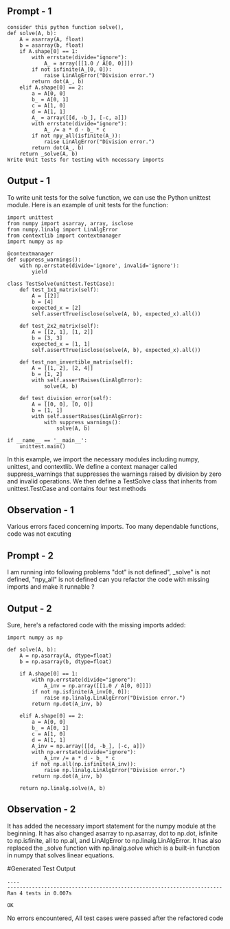 ## Prompt - 1
```
consider this python function solve(),
def solve(A, b):
    A = asarray(A, float)
    b = asarray(b, float)
    if A.shape[0] == 1:
        with errstate(divide="ignore"):
            A_ = array([[1.0 / A[0, 0]]])
        if not isfinite(A_[0, 0]):
            raise LinAlgError("Division error.")
        return dot(A_, b)
    elif A.shape[0] == 2:
        a = A[0, 0]
        b_ = A[0, 1]
        c = A[1, 0]
        d = A[1, 1]
        A_ = array([[d, -b_], [-c, a]])
        with errstate(divide="ignore"):
            A_ /= a * d - b_ * c
        if not npy_all(isfinite(A_)):
            raise LinAlgError("Division error.")
        return dot(A_, b)
    return _solve(A, b) 
Write Unit tests for testing with necessary imports 
```

## Output - 1
To write unit tests for the solve function, we can use the Python unittest module. Here is an example of unit tests for the function:
```
import unittest
from numpy import asarray, array, isclose
from numpy.linalg import LinAlgError
from contextlib import contextmanager
import numpy as np

@contextmanager
def suppress_warnings():
    with np.errstate(divide='ignore', invalid='ignore'):
        yield

class TestSolve(unittest.TestCase):
    def test_1x1_matrix(self):
        A = [[2]]
        b = [4]
        expected_x = [2]
        self.assertTrue(isclose(solve(A, b), expected_x).all())

    def test_2x2_matrix(self):
        A = [[2, 1], [1, 2]]
        b = [3, 3]
        expected_x = [1, 1]
        self.assertTrue(isclose(solve(A, b), expected_x).all())

    def test_non_invertible_matrix(self):
        A = [[1, 2], [2, 4]]
        b = [1, 2]
        with self.assertRaises(LinAlgError):
            solve(A, b)

    def test_division_error(self):
        A = [[0, 0], [0, 0]]
        b = [1, 1]
        with self.assertRaises(LinAlgError):
            with suppress_warnings():
                solve(A, b)

if __name__ == '__main__':
    unittest.main()

```
In this example, we import the necessary modules including numpy, unittest, and contextlib. We define a context manager called suppress_warnings that suppresses the warnings raised by division by zero and invalid operations. We then define a TestSolve class that inherits from unittest.TestCase and contains four test methods

## Observation - 1
Various errors faced concerning imports.
Too many dependable functions, code was not excuting 

## Prompt - 2
I am running into following problems "dot" is not defined", _solve" is not defined, "npy_all" is not defined can you refactor the code with missing imports and make it runnable ?
## Output - 2
Sure, here's a refactored code with the missing imports added:
```
import numpy as np

def solve(A, b):
    A = np.asarray(A, dtype=float)
    b = np.asarray(b, dtype=float)

    if A.shape[0] == 1:
        with np.errstate(divide="ignore"):
            A_inv = np.array([[1.0 / A[0, 0]]])
        if not np.isfinite(A_inv[0, 0]):
            raise np.linalg.LinAlgError("Division error.")
        return np.dot(A_inv, b)

    elif A.shape[0] == 2:
        a = A[0, 0]
        b_ = A[0, 1]
        c = A[1, 0]
        d = A[1, 1]
        A_inv = np.array([[d, -b_], [-c, a]])
        with np.errstate(divide="ignore"):
            A_inv /= a * d - b_ * c
        if not np.all(np.isfinite(A_inv)):
            raise np.linalg.LinAlgError("Division error.")
        return np.dot(A_inv, b)

    return np.linalg.solve(A, b)

```

## Observation - 2
It has added the necessary import statement for the numpy module at the beginning. 
It has also changed asarray to np.asarray, dot to np.dot, isfinite to np.isfinite, all to np.all, and LinAlgError to np.linalg.LinAlgError.
It has also replaced the _solve function with np.linalg.solve which is a built-in function in numpy that solves linear equations.


#Generated Test Output
```
....
----------------------------------------------------------------------
Ran 4 tests in 0.007s

OK
```
No errors encountered, All test cases were passed after the refactored code
